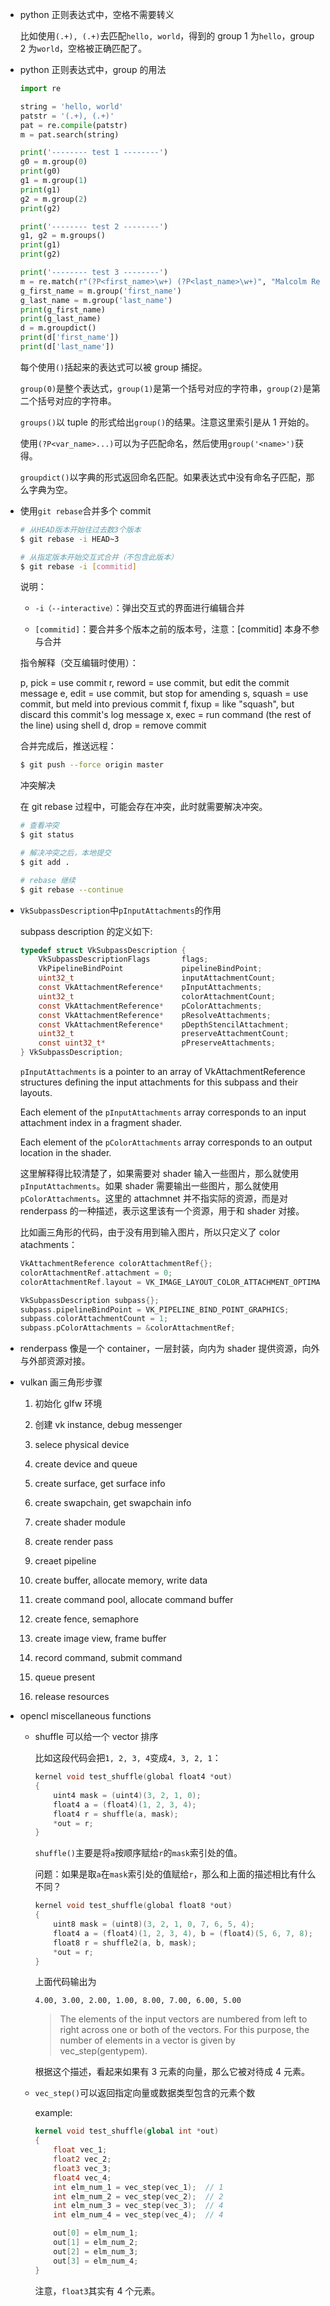 * python 正则表达式中，空格不需要转义

	比如使用`(.+), (.+)`去匹配`hello, world`，得到的 group 1 为`hello`，group 2 为`world`，空格被正确匹配了。

* python 正则表达式中，group 的用法

	```python
	import re

	string = 'hello, world'
	patstr = '(.+), (.+)'
	pat = re.compile(patstr)
	m = pat.search(string)

	print('-------- test 1 --------')
	g0 = m.group(0)
	print(g0)
	g1 = m.group(1)
	print(g1)
	g2 = m.group(2)
	print(g2)

	print('-------- test 2 --------')
	g1, g2 = m.groups()
	print(g1)
	print(g2)

	print('-------- test 3 --------')
	m = re.match(r"(?P<first_name>\w+) (?P<last_name>\w+)", "Malcolm Reynolds")
	g_first_name = m.group('first_name')
	g_last_name = m.group('last_name')
	print(g_first_name)
	print(g_last_name)
	d = m.groupdict()
	print(d['first_name'])
	print(d['last_name'])
	```

	每个使用`()`括起来的表达式可以被 group 捕捉。

	`group(0)`是整个表达式，`group(1)`是第一个括号对应的字符串，`group(2)`是第二个括号对应的字符串。

	`groups()`以 tuple 的形式给出`group()`的结果。注意这里索引是从 1 开始的。

	使用`(?P<var_name>...)`可以为子匹配命名，然后使用`group('<name>')`获得。

	`groupdict()`以字典的形式返回命名匹配。如果表达式中没有命名子匹配，那么字典为空。

* 使用`git rebase`合并多个 commit

	```bash
	# 从HEAD版本开始往过去数3个版本
	$ git rebase -i HEAD~3

	# 从指定版本开始交互式合并（不包含此版本）
	$ git rebase -i [commitid]
	```

	说明：

	* `-i（--interactive）`：弹出交互式的界面进行编辑合并

	* `[commitid]`：要合并多个版本之前的版本号，注意：[commitid] 本身不参与合并

	指令解释（交互编辑时使用）：

    p, pick = use commit
    r, reword = use commit, but edit the commit message
    e, edit = use commit, but stop for amending
    s, squash = use commit, but meld into previous commit
    f, fixup = like "squash", but discard this commit's log message
    x, exec = run command (the rest of the line) using shell
    d, drop = remove commit

	合并完成后，推送远程：

	```bash
	$ git push --force origin master
	```

	冲突解决
	
	在 git rebase 过程中，可能会存在冲突，此时就需要解决冲突。

	```bash
	# 查看冲突
	$ git status

	# 解决冲突之后，本地提交
	$ git add .

	# rebase 继续
	$ git rebase --continue
	```

* `VkSubpassDescription`中`pInputAttachments`的作用

	subpass description 的定义如下:

	```c
	typedef struct VkSubpassDescription {
		VkSubpassDescriptionFlags       flags;
		VkPipelineBindPoint             pipelineBindPoint;
		uint32_t                        inputAttachmentCount;
		const VkAttachmentReference*    pInputAttachments;
		uint32_t                        colorAttachmentCount;
		const VkAttachmentReference*    pColorAttachments;
		const VkAttachmentReference*    pResolveAttachments;
		const VkAttachmentReference*    pDepthStencilAttachment;
		uint32_t                        preserveAttachmentCount;
		const uint32_t*                 pPreserveAttachments;
	} VkSubpassDescription;
	```

	`pInputAttachments` is a pointer to an array of VkAttachmentReference structures defining the input attachments for this subpass and their layouts.

	Each element of the `pInputAttachments` array corresponds to an input attachment index in a fragment shader.

	Each element of the `pColorAttachments` array corresponds to an output location in the shader.

	这里解释得比较清楚了，如果需要对 shader 输入一些图片，那么就使用`pInputAttachments`。如果 shader 需要输出一些图片，那么就使用`pColorAttachments`。这里的 attachmnet 并不指实际的资源，而是对 renderpass 的一种描述，表示这里该有一个资源，用于和 shader 对接。

	比如画三角形的代码，由于没有用到输入图片，所以只定义了 color atachments：

	```cpp
    VkAttachmentReference colorAttachmentRef{};
    colorAttachmentRef.attachment = 0;
    colorAttachmentRef.layout = VK_IMAGE_LAYOUT_COLOR_ATTACHMENT_OPTIMAL;

    VkSubpassDescription subpass{};
    subpass.pipelineBindPoint = VK_PIPELINE_BIND_POINT_GRAPHICS;
    subpass.colorAttachmentCount = 1;
    subpass.pColorAttachments = &colorAttachmentRef;
	```

* renderpass 像是一个 container，一层封装，向内为 shader 提供资源，向外与外部资源对接。

* vulkan 画三角形步骤

	1. 初始化 glfw 环境

	2. 创建 vk instance, debug messenger

	3. selece physical device

	4. create device and queue

	5. create surface, get surface info

	6. create swapchain, get swapchain info

	7. create shader module

	8. create render pass

	9. creaet pipeline

	10. create buffer, allocate memory, write data

	11. create command pool, allocate command buffer

	12. create fence, semaphore

	13. create image view, frame buffer

	14. record command, submit command

	15. queue present

	16. release resources

* opencl miscellaneous functions

	* shuffle 可以给一个 vector 排序

		比如这段代码会把`1, 2, 3, 4`变成`4, 3, 2, 1`：

		```c
		kernel void test_shuffle(global float4 *out)
		{
			uint4 mask = (uint4)(3, 2, 1, 0);
			float4 a = (float4)(1, 2, 3, 4);
			float4 r = shuffle(a, mask);
			*out = r;
		}
		```

		`shuffle()`主要是将`a`按顺序赋给`r`的`mask`索引处的值。

		问题：如果是取`a`在`mask`索引处的值赋给`r`，那么和上面的描述相比有什么不同？

		```c
		kernel void test_shuffle(global float8 *out)
		{
			uint8 mask = (uint8)(3, 2, 1, 0, 7, 6, 5, 4);
			float4 a = (float4)(1, 2, 3, 4), b = (float4)(5, 6, 7, 8);
			float8 r = shuffle2(a, b, mask);
			*out = r;
		}
		```

		上面代码输出为

		```
		4.00, 3.00, 2.00, 1.00, 8.00, 7.00, 6.00, 5.00
		```

		> The elements of the input vectors are numbered from left to right across one or both of the vectors. For this purpose, the number of elements in a vector is given by vec_step(gentypem).

		根据这个描述，看起来如果有 3 元素的向量，那么它被对待成 4 元素。

	* `vec_step()`可以返回指定向量或数据类型包含的元素个数

		example:

		```opencl
		kernel void test_shuffle(global int *out)
		{
			float vec_1;
			float2 vec_2;
			float3 vec_3;
			float4 vec_4;
			int elm_num_1 = vec_step(vec_1);  // 1
			int elm_num_2 = vec_step(vec_2);  // 2
			int elm_num_3 = vec_step(vec_3);  // 4
			int elm_num_4 = vec_step(vec_4);  // 4

			out[0] = elm_num_1;
			out[1] = elm_num_2;
			out[2] = elm_num_3;
			out[3] = elm_num_4;
		}
		```

		注意，`float3`其实有 4 个元素。